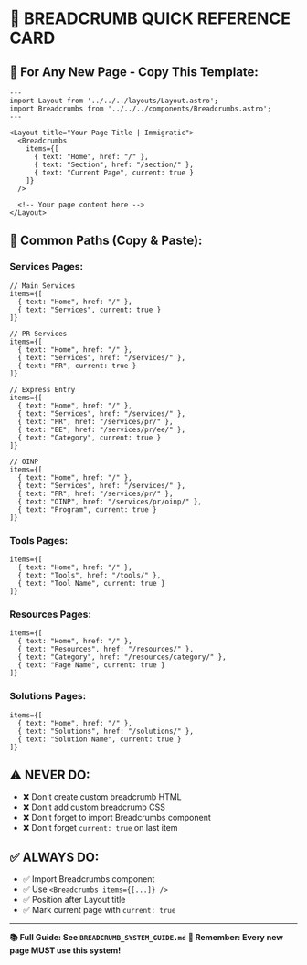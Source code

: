 # 🎯 BREADCRUMB QUICK REFERENCE CARD

## 🚀 **For Any New Page - Copy This Template:**

```astro
---
import Layout from '../../../layouts/Layout.astro';
import Breadcrumbs from '../../../components/Breadcrumbs.astro';
---

<Layout title="Your Page Title | Immigratic">
  <Breadcrumbs 
    items={[
      { text: "Home", href: "/" },
      { text: "Section", href: "/section/" },
      { text: "Current Page", current: true }
    ]}
  />
  
  <!-- Your page content here -->
</Layout>
```

## 📁 **Common Paths (Copy & Paste):**

### **Services Pages:**
```astro
// Main Services
items={[
  { text: "Home", href: "/" },
  { text: "Services", current: true }
]}

// PR Services
items={[
  { text: "Home", href: "/" },
  { text: "Services", href: "/services/" },
  { text: "PR", current: true }
]}

// Express Entry
items={[
  { text: "Home", href: "/" },
  { text: "Services", href: "/services/" },
  { text: "PR", href: "/services/pr/" },
  { text: "EE", href: "/services/pr/ee/" },
  { text: "Category", current: true }
]}

// OINP
items={[
  { text: "Home", href: "/" },
  { text: "Services", href: "/services/" },
  { text: "PR", href: "/services/pr/" },
  { text: "OINP", href: "/services/pr/oinp/" },
  { text: "Program", current: true }
]}
```

### **Tools Pages:**
```astro
items={[
  { text: "Home", href: "/" },
  { text: "Tools", href: "/tools/" },
  { text: "Tool Name", current: true }
]}
```

### **Resources Pages:**
```astro
items={[
  { text: "Home", href: "/" },
  { text: "Resources", href: "/resources/" },
  { text: "Category", href: "/resources/category/" },
  { text: "Page Name", current: true }
]}
```

### **Solutions Pages:**
```astro
items={[
  { text: "Home", href: "/" },
  { text: "Solutions", href: "/solutions/" },
  { text: "Solution Name", current: true }
]}
```

## ⚠️ **NEVER DO:**
- ❌ Don't create custom breadcrumb HTML
- ❌ Don't add custom breadcrumb CSS
- ❌ Don't forget to import Breadcrumbs component
- ❌ Don't forget `current: true` on last item

## ✅ **ALWAYS DO:**
- ✅ Import Breadcrumbs component
- ✅ Use `<Breadcrumbs items={[...]} />`
- ✅ Position after Layout title
- ✅ Mark current page with `current: true`

---

**📚 Full Guide: See `BREADCRUMB_SYSTEM_GUIDE.md`**
**🎯 Remember: Every new page MUST use this system!**
